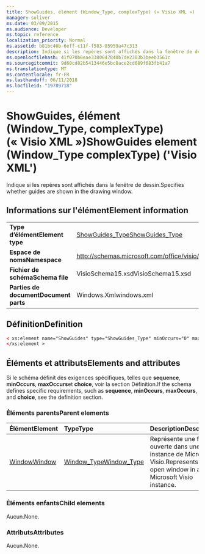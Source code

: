 ```yaml
---
title: ShowGuides, élément (Window_Type, complexType) (« Visio XML »)
manager: soliver
ms.date: 03/09/2015
ms.audience: Developer
ms.topic: reference
localization_priority: Normal
ms.assetid: b81bc46b-6eff-c11f-f583-85959a47c313
description: Indique si les repères sont affichés dans la fenêtre de dessin.
ms.openlocfilehash: 41f070b6eae3380647840b7de2303b3beeb3561c
ms.sourcegitcommit: 9d60cd82b5413446e5bc8ace2cd689f683fb41a7
ms.translationtype: MT
ms.contentlocale: fr-FR
ms.lasthandoff: 06/11/2018
ms.locfileid: "19789718"
---
```

# <a name="showguides-element-windowtype-complextype-visio-xml"></a><span data-ttu-id="a38b0-103">ShowGuides, élément (Window_Type, complexType) (« Visio XML »)</span><span class="sxs-lookup"><span data-stu-id="a38b0-103">ShowGuides element (Window_Type complexType) ('Visio XML')</span></span>

<span data-ttu-id="a38b0-104">Indique si les repères sont affichés dans la fenêtre de dessin.</span><span class="sxs-lookup"><span data-stu-id="a38b0-104">Specifies whether guides are shown in the drawing window.</span></span>
  
## <a name="element-information"></a><span data-ttu-id="a38b0-105">Informations sur l'élément</span><span class="sxs-lookup"><span data-stu-id="a38b0-105">Element information</span></span>

|||
|:-----|:-----|
|<span data-ttu-id="a38b0-106">**Type d’élément**</span><span class="sxs-lookup"><span data-stu-id="a38b0-106">**Element type**</span></span> <br/> |[<span data-ttu-id="a38b0-107">ShowGuides_Type</span><span class="sxs-lookup"><span data-stu-id="a38b0-107">ShowGuides_Type</span></span>](showguides_type-complextypevisio-xml.md) <br/> |
|<span data-ttu-id="a38b0-108">**Espace de noms**</span><span class="sxs-lookup"><span data-stu-id="a38b0-108">**Namespace**</span></span> <br/> |http://schemas.microsoft.com/office/visio/2012/main  <br/> |
|<span data-ttu-id="a38b0-109">**Fichier de schéma**</span><span class="sxs-lookup"><span data-stu-id="a38b0-109">**Schema file**</span></span> <br/> |<span data-ttu-id="a38b0-110">VisioSchema15.xsd</span><span class="sxs-lookup"><span data-stu-id="a38b0-110">VisioSchema15.xsd</span></span>  <br/> |
|<span data-ttu-id="a38b0-111">**Parties de document**</span><span class="sxs-lookup"><span data-stu-id="a38b0-111">**Document parts**</span></span> <br/> |<span data-ttu-id="a38b0-112">Windows.Xml</span><span class="sxs-lookup"><span data-stu-id="a38b0-112">windows.xml</span></span>  <br/> |
   
## <a name="definition"></a><span data-ttu-id="a38b0-113">Définition</span><span class="sxs-lookup"><span data-stu-id="a38b0-113">Definition</span></span>

```XML
< xs:element name="ShowGuides" type="ShowGuides_Type" minOccurs="0" maxOccurs="1" >
</xs:element >
```

## <a name="elements-and-attributes"></a><span data-ttu-id="a38b0-114">Éléments et attributs</span><span class="sxs-lookup"><span data-stu-id="a38b0-114">Elements and attributes</span></span>

<span data-ttu-id="a38b0-115">Si le schéma définit des exigences spécifiques, telles que **sequence**, **minOccurs**, **maxOccurs**et **choice**, voir la section Définition.</span><span class="sxs-lookup"><span data-stu-id="a38b0-115">If the schema defines specific requirements, such as **sequence**, **minOccurs**, **maxOccurs**, and **choice**, see the definition section.</span></span> 
  
### <a name="parent-elements"></a><span data-ttu-id="a38b0-116">Éléments parents</span><span class="sxs-lookup"><span data-stu-id="a38b0-116">Parent elements</span></span>

|<span data-ttu-id="a38b0-117">**Élément**</span><span class="sxs-lookup"><span data-stu-id="a38b0-117">**Element**</span></span>|<span data-ttu-id="a38b0-118">**Type**</span><span class="sxs-lookup"><span data-stu-id="a38b0-118">**Type**</span></span>|<span data-ttu-id="a38b0-119">**Description**</span><span class="sxs-lookup"><span data-stu-id="a38b0-119">**Description**</span></span>|
|:-----|:-----|:-----|
|[<span data-ttu-id="a38b0-120">Window</span><span class="sxs-lookup"><span data-stu-id="a38b0-120">Window</span></span>](window-element-windows_type-complextypevisio-xml.md) <br/> |[<span data-ttu-id="a38b0-121">Window_Type</span><span class="sxs-lookup"><span data-stu-id="a38b0-121">Window_Type</span></span>](window_type-complextypevisio-xml.md) <br/> |<span data-ttu-id="a38b0-122">Représente une fenêtre ouverte dans une instance de Microsoft Visio.</span><span class="sxs-lookup"><span data-stu-id="a38b0-122">Represents an open window in a Microsoft Visio instance.</span></span>  <br/> |
   
### <a name="child-elements"></a><span data-ttu-id="a38b0-123">Éléments enfants</span><span class="sxs-lookup"><span data-stu-id="a38b0-123">Child elements</span></span>

<span data-ttu-id="a38b0-124">Aucun.</span><span class="sxs-lookup"><span data-stu-id="a38b0-124">None.</span></span>
  
### <a name="attributes"></a><span data-ttu-id="a38b0-125">Attributs</span><span class="sxs-lookup"><span data-stu-id="a38b0-125">Attributes</span></span>

<span data-ttu-id="a38b0-126">Aucun.</span><span class="sxs-lookup"><span data-stu-id="a38b0-126">None.</span></span>
  

